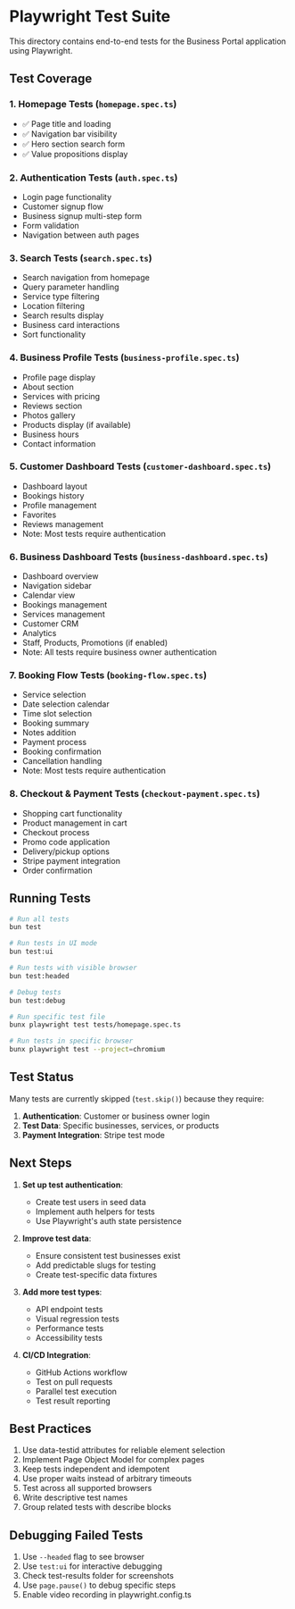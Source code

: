 # Playwright Test Suite

This directory contains end-to-end tests for the Business Portal application using Playwright.

## Test Coverage

### 1. Homepage Tests (`homepage.spec.ts`)
- ✅ Page title and loading
- ✅ Navigation bar visibility
- ✅ Hero section search form
- ✅ Value propositions display

### 2. Authentication Tests (`auth.spec.ts`)
- Login page functionality
- Customer signup flow
- Business signup multi-step form
- Form validation
- Navigation between auth pages

### 3. Search Tests (`search.spec.ts`)
- Search navigation from homepage
- Query parameter handling
- Service type filtering
- Location filtering
- Search results display
- Business card interactions
- Sort functionality

### 4. Business Profile Tests (`business-profile.spec.ts`)
- Profile page display
- About section
- Services with pricing
- Reviews section
- Photos gallery
- Products display (if available)
- Business hours
- Contact information

### 5. Customer Dashboard Tests (`customer-dashboard.spec.ts`)
- Dashboard layout
- Bookings history
- Profile management
- Favorites
- Reviews management
- Note: Most tests require authentication

### 6. Business Dashboard Tests (`business-dashboard.spec.ts`)
- Dashboard overview
- Navigation sidebar
- Calendar view
- Bookings management
- Services management
- Customer CRM
- Analytics
- Staff, Products, Promotions (if enabled)
- Note: All tests require business owner authentication

### 7. Booking Flow Tests (`booking-flow.spec.ts`)
- Service selection
- Date selection calendar
- Time slot selection
- Booking summary
- Notes addition
- Payment process
- Booking confirmation
- Cancellation handling
- Note: Most tests require authentication

### 8. Checkout & Payment Tests (`checkout-payment.spec.ts`)
- Shopping cart functionality
- Product management in cart
- Checkout process
- Promo code application
- Delivery/pickup options
- Stripe payment integration
- Order confirmation

## Running Tests

```bash
# Run all tests
bun test

# Run tests in UI mode
bun test:ui

# Run tests with visible browser
bun test:headed

# Debug tests
bun test:debug

# Run specific test file
bunx playwright test tests/homepage.spec.ts

# Run tests in specific browser
bunx playwright test --project=chromium
```

## Test Status

Many tests are currently skipped (`test.skip()`) because they require:
1. **Authentication**: Customer or business owner login
2. **Test Data**: Specific businesses, services, or products
3. **Payment Integration**: Stripe test mode

## Next Steps

1. **Set up test authentication**:
   - Create test users in seed data
   - Implement auth helpers for tests
   - Use Playwright's auth state persistence

2. **Improve test data**:
   - Ensure consistent test businesses exist
   - Add predictable slugs for testing
   - Create test-specific data fixtures

3. **Add more test types**:
   - API endpoint tests
   - Visual regression tests
   - Performance tests
   - Accessibility tests

4. **CI/CD Integration**:
   - GitHub Actions workflow
   - Test on pull requests
   - Parallel test execution
   - Test result reporting

## Best Practices

1. Use data-testid attributes for reliable element selection
2. Implement Page Object Model for complex pages
3. Keep tests independent and idempotent
4. Use proper waits instead of arbitrary timeouts
5. Test across all supported browsers
6. Write descriptive test names
7. Group related tests with describe blocks

## Debugging Failed Tests

1. Use `--headed` flag to see browser
2. Use `test:ui` for interactive debugging
3. Check test-results folder for screenshots
4. Use `page.pause()` to debug specific steps
5. Enable video recording in playwright.config.ts